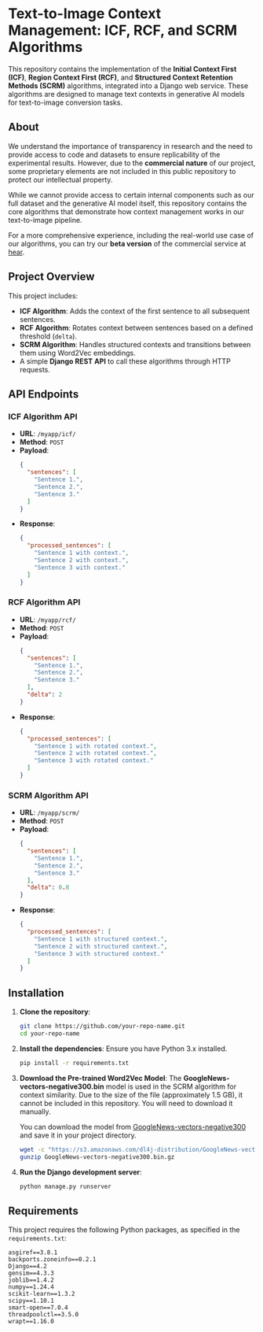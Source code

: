 # Text-to-Image Context Management: ICF, RCF, and SCRM Algorithms

This repository contains the implementation of the **Initial Context First (ICF)**, **Region Context First (RCF)**, and **Structured Context Retention Methods (SCRM)** algorithms, integrated into a Django web service. These algorithms are designed to manage text contexts in generative AI models for text-to-image conversion tasks.

## About

We understand the importance of transparency in research and the need to provide access to code and datasets to ensure replicability of the experimental results. However, due to the **commercial nature** of our project, some proprietary elements are not included in this public repository to protect our intellectual property.

While we cannot provide access to certain internal components such as our full dataset and the generative AI model itself, this repository contains the core algorithms that demonstrate how context management works in our text-to-image pipeline. 

For a more comprehensive experience, including the real-world use case of our algorithms, you can try our **beta version** of the commercial service at [hear](https://bit.ly/3XBfAF4).

## Project Overview

This project includes:

- **ICF Algorithm**: Adds the context of the first sentence to all subsequent sentences.
- **RCF Algorithm**: Rotates context between sentences based on a defined threshold (`delta`).
- **SCRM Algorithm**: Handles structured contexts and transitions between them using Word2Vec embeddings.
- A simple **Django REST API** to call these algorithms through HTTP requests.

## API Endpoints

### ICF Algorithm API

- **URL**: `/myapp/icf/`
- **Method**: `POST`
- **Payload**:
    ```json
    {
      "sentences": [
        "Sentence 1.",
        "Sentence 2.",
        "Sentence 3."
      ]
    }
    ```
- **Response**:
    ```json
    {
      "processed_sentences": [
        "Sentence 1 with context.",
        "Sentence 2 with context.",
        "Sentence 3 with context."
      ]
    }
    ```

### RCF Algorithm API

- **URL**: `/myapp/rcf/`
- **Method**: `POST`
- **Payload**:
    ```json
    {
      "sentences": [
        "Sentence 1.",
        "Sentence 2.",
        "Sentence 3."
      ],
      "delta": 2
    }
    ```
- **Response**:
    ```json
    {
      "processed_sentences": [
        "Sentence 1 with rotated context.",
        "Sentence 2 with rotated context.",
        "Sentence 3 with rotated context."
      ]
    }
    ```

### SCRM Algorithm API

- **URL**: `/myapp/scrm/`
- **Method**: `POST`
- **Payload**:
    ```json
    {
      "sentences": [
        "Sentence 1.",
        "Sentence 2.",
        "Sentence 3."
      ],
      "delta": 0.8
    }
    ```
- **Response**:
    ```json
    {
      "processed_sentences": [
        "Sentence 1 with structured context.",
        "Sentence 2 with structured context.",
        "Sentence 3 with structured context."
      ]
    }
    ```

## Installation

1. **Clone the repository**:
    ```bash
    git clone https://github.com/your-repo-name.git
    cd your-repo-name
    ```

2. **Install the dependencies**:
    Ensure you have Python 3.x installed.
    ```bash
    pip install -r requirements.txt
    ```

3. **Download the Pre-trained Word2Vec Model**:
    The **GoogleNews-vectors-negative300.bin** model is used in the SCRM algorithm for context similarity. Due to the size of the file (approximately 1.5 GB), it cannot be included in this repository. You will need to download it manually.

    You can download the model from [GoogleNews-vectors-negative300](https://code.google.com/archive/p/word2vec/) and save it in your project directory.

    ```bash
    wget -c "https://s3.amazonaws.com/dl4j-distribution/GoogleNews-vectors-negative300.bin.gz"
    gunzip GoogleNews-vectors-negative300.bin.gz
    ```

4. **Run the Django development server**:
    ```bash
    python manage.py runserver
    ```

## Requirements

This project requires the following Python packages, as specified in the `requirements.txt`:

```text
asgiref==3.8.1
backports.zoneinfo==0.2.1
Django==4.2
gensim==4.3.3
joblib==1.4.2
numpy==1.24.4
scikit-learn==1.3.2
scipy==1.10.1
smart-open==7.0.4
threadpoolctl==3.5.0
wrapt==1.16.0

